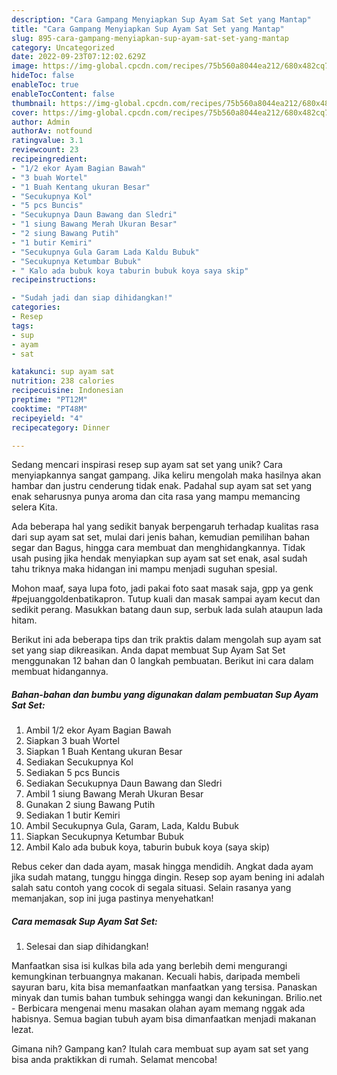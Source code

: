 ```yaml
---
description: "Cara Gampang Menyiapkan Sup Ayam Sat Set yang Mantap"
title: "Cara Gampang Menyiapkan Sup Ayam Sat Set yang Mantap"
slug: 895-cara-gampang-menyiapkan-sup-ayam-sat-set-yang-mantap
category: Uncategorized
date: 2022-09-23T07:12:02.629Z
image: https://img-global.cpcdn.com/recipes/75b560a8044ea212/680x482cq70/sup-ayam-sat-set-foto-resep-utama.jpg
hideToc: false
enableToc: true
enableTocContent: false
thumbnail: https://img-global.cpcdn.com/recipes/75b560a8044ea212/680x482cq70/sup-ayam-sat-set-foto-resep-utama.jpg
cover: https://img-global.cpcdn.com/recipes/75b560a8044ea212/680x482cq70/sup-ayam-sat-set-foto-resep-utama.jpg
author: Admin
authorAv: notfound
ratingvalue: 3.1
reviewcount: 23
recipeingredient:
- "1/2 ekor Ayam Bagian Bawah"
- "3 buah Wortel"
- "1 Buah Kentang ukuran Besar"
- "Secukupnya Kol"
- "5 pcs Buncis"
- "Secukupnya Daun Bawang dan Sledri"
- "1 siung Bawang Merah Ukuran Besar"
- "2 siung Bawang Putih"
- "1 butir Kemiri"
- "Secukupnya Gula Garam Lada Kaldu Bubuk"
- "Secukupnya Ketumbar Bubuk"
- " Kalo ada bubuk koya taburin bubuk koya saya skip"
recipeinstructions:

- "Sudah jadi dan siap dihidangkan!"
categories:
- Resep
tags:
- sup
- ayam
- sat

katakunci: sup ayam sat 
nutrition: 238 calories
recipecuisine: Indonesian
preptime: "PT12M"
cooktime: "PT48M"
recipeyield: "4"
recipecategory: Dinner

---
```





Sedang mencari inspirasi resep sup ayam sat set yang unik? Cara menyiapkannya sangat gampang. Jika keliru mengolah maka hasilnya akan hambar dan justru cenderung tidak enak. Padahal sup ayam sat set yang enak seharusnya punya aroma dan cita rasa yang mampu memancing selera Kita.





Ada beberapa hal yang sedikit banyak berpengaruh terhadap kualitas rasa dari sup ayam sat set, mulai dari jenis bahan, kemudian pemilihan bahan segar dan Bagus, hingga cara membuat dan menghidangkannya. Tidak usah pusing jika hendak menyiapkan sup ayam sat set enak,      asal sudah tahu triknya maka hidangan ini mampu menjadi suguhan spesial.














Mohon maaf, saya lupa foto, jadi pakai foto saat masak saja, gpp ya genk #pejuanggoldenbatikapron. Tutup kuali dan masak sampai ayam kecut dan sedikit perang. Masukkan batang daun sup, serbuk lada sulah ataupun lada hitam.






Berikut ini ada beberapa tips dan trik praktis dalam mengolah sup ayam sat set yang siap dikreasikan. Anda dapat membuat Sup Ayam Sat Set menggunakan 12 bahan dan 0 langkah pembuatan. Berikut ini cara dalam membuat hidangannya.

<!--inarticleads1-->

##### Bahan-bahan dan bumbu yang digunakan dalam pembuatan Sup Ayam Sat Set:

1. Ambil 1/2 ekor Ayam Bagian Bawah
1. Siapkan 3 buah Wortel
1. Siapkan 1 Buah Kentang ukuran Besar
1. Sediakan Secukupnya Kol
1. Sediakan 5 pcs Buncis
1. Sediakan Secukupnya Daun Bawang dan Sledri
1. Ambil 1 siung Bawang Merah Ukuran Besar
1. Gunakan 2 siung Bawang Putih
1. Sediakan 1 butir Kemiri
1. Ambil Secukupnya Gula, Garam, Lada, Kaldu Bubuk
1. Siapkan Secukupnya Ketumbar Bubuk
1. Ambil  Kalo ada bubuk koya, taburin bubuk koya (saya skip)


Rebus ceker dan dada ayam, masak hingga mendidih. Angkat dada ayam jika sudah matang, tunggu hingga dingin. Resep sop ayam bening ini adalah salah satu contoh yang cocok di segala situasi. Selain rasanya yang memanjakan, sop ini juga pastinya menyehatkan! 

<!--inarticleads2-->

##### Cara memasak Sup Ayam Sat Set:


1. Selesai dan siap dihidangkan!

Manfaatkan sisa isi kulkas bila ada yang berlebih demi mengurangi kemungkinan terbuangnya makanan. Kecuali habis, daripada membeli sayuran baru, kita bisa memanfaatkan manfaatkan yang tersisa. Panaskan minyak dan tumis bahan tumbuk sehingga wangi dan kekuningan. Brilio.net - Berbicara mengenai menu masakan olahan ayam memang nggak ada habisnya. Semua bagian tubuh ayam bisa dimanfaatkan menjadi makanan lezat. 

Gimana nih? Gampang kan? Itulah cara membuat sup ayam sat set yang bisa anda praktikkan di rumah. Selamat mencoba!
